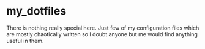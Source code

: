 # my_dotfiles
There is nothing really special here. Just few of my configuration files which are mostly chaotically written so I doubt anyone but me would find anything useful in them.
